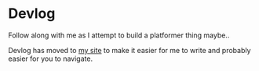 # Devlog

Follow along with me as I attempt to build a platformer thing maybe..

Devlog has moved to [my site](https://jonoshields.com/gbagamejam2021/) to make it easier for me to write and probably easier for you to navigate.
